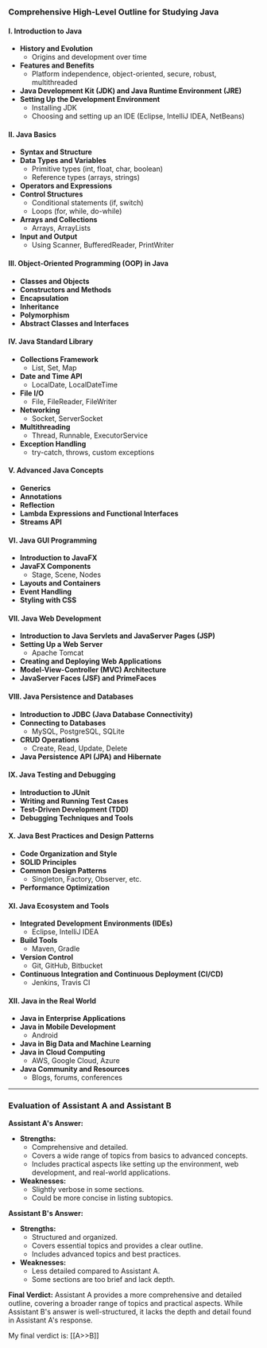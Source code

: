 
### Comprehensive High-Level Outline for Studying Java

#### I. Introduction to Java
   - **History and Evolution**
     - Origins and development over time
   - **Features and Benefits**
     - Platform independence, object-oriented, secure, robust, multithreaded
   - **Java Development Kit (JDK) and Java Runtime Environment (JRE)**
   - **Setting Up the Development Environment**
     - Installing JDK
     - Choosing and setting up an IDE (Eclipse, IntelliJ IDEA, NetBeans)

#### II. Java Basics
   - **Syntax and Structure**
   - **Data Types and Variables**
     - Primitive types (int, float, char, boolean)
     - Reference types (arrays, strings)
   - **Operators and Expressions**
   - **Control Structures**
     - Conditional statements (if, switch)
     - Loops (for, while, do-while)
   - **Arrays and Collections**
     - Arrays, ArrayLists
   - **Input and Output**
     - Using Scanner, BufferedReader, PrintWriter

#### III. Object-Oriented Programming (OOP) in Java
   - **Classes and Objects**
   - **Constructors and Methods**
   - **Encapsulation**
   - **Inheritance**
   - **Polymorphism**
   - **Abstract Classes and Interfaces**

#### IV. Java Standard Library
   - **Collections Framework**
     - List, Set, Map
   - **Date and Time API**
     - LocalDate, LocalDateTime
   - **File I/O**
     - File, FileReader, FileWriter
   - **Networking**
     - Socket, ServerSocket
   - **Multithreading**
     - Thread, Runnable, ExecutorService
   - **Exception Handling**
     - try-catch, throws, custom exceptions

#### V. Advanced Java Concepts
   - **Generics**
   - **Annotations**
   - **Reflection**
   - **Lambda Expressions and Functional Interfaces**
   - **Streams API**

#### VI. Java GUI Programming
   - **Introduction to JavaFX**
   - **JavaFX Components**
     - Stage, Scene, Nodes
   - **Layouts and Containers**
   - **Event Handling**
   - **Styling with CSS**

#### VII. Java Web Development
   - **Introduction to Java Servlets and JavaServer Pages (JSP)**
   - **Setting Up a Web Server**
     - Apache Tomcat
   - **Creating and Deploying Web Applications**
   - **Model-View-Controller (MVC) Architecture**
   - **JavaServer Faces (JSF) and PrimeFaces**

#### VIII. Java Persistence and Databases
   - **Introduction to JDBC (Java Database Connectivity)**
   - **Connecting to Databases**
     - MySQL, PostgreSQL, SQLite
   - **CRUD Operations**
     - Create, Read, Update, Delete
   - **Java Persistence API (JPA) and Hibernate**

#### IX. Java Testing and Debugging
   - **Introduction to JUnit**
   - **Writing and Running Test Cases**
   - **Test-Driven Development (TDD)**
   - **Debugging Techniques and Tools**

#### X. Java Best Practices and Design Patterns
   - **Code Organization and Style**
   - **SOLID Principles**
   - **Common Design Patterns**
     - Singleton, Factory, Observer, etc.
   - **Performance Optimization**

#### XI. Java Ecosystem and Tools
   - **Integrated Development Environments (IDEs)**
     - Eclipse, IntelliJ IDEA
   - **Build Tools**
     - Maven, Gradle
   - **Version Control**
     - Git, GitHub, Bitbucket
   - **Continuous Integration and Continuous Deployment (CI/CD)**
     - Jenkins, Travis CI

#### XII. Java in the Real World
   - **Java in Enterprise Applications**
   - **Java in Mobile Development**
     - Android
   - **Java in Big Data and Machine Learning**
   - **Java in Cloud Computing**
     - AWS, Google Cloud, Azure
   - **Java Community and Resources**
     - Blogs, forums, conferences

---

### Evaluation of Assistant A and Assistant B

**Assistant A's Answer:**
- **Strengths:**
  - Comprehensive and detailed.
  - Covers a wide range of topics from basics to advanced concepts.
  - Includes practical aspects like setting up the environment, web development, and real-world applications.
- **Weaknesses:**
  - Slightly verbose in some sections.
  - Could be more concise in listing subtopics.

**Assistant B's Answer:**
- **Strengths:**
  - Structured and organized.
  - Covers essential topics and provides a clear outline.
  - Includes advanced topics and best practices.
- **Weaknesses:**
  - Less detailed compared to Assistant A.
  - Some sections are too brief and lack depth.

**Final Verdict:**
Assistant A provides a more comprehensive and detailed outline, covering a broader range of topics and practical aspects. While Assistant B's answer is well-structured, it lacks the depth and detail found in Assistant A's response.

My final verdict is: [[A>>B]]